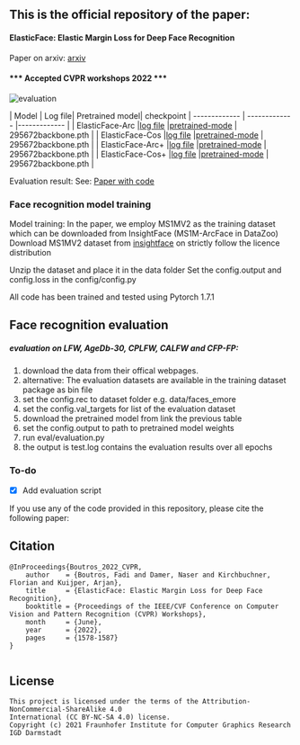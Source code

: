 

## This is the official repository of the paper:
#### ElasticFace: Elastic Margin Loss for Deep Face Recognition
Paper on arxiv: [arxiv](https://arxiv.org/pdf/2109.09416.pdf)
#### *** Accepted CVPR workshops 2022 ***
![evaluation](https://raw.githubusercontent.com/fdbtrs/ElasticFace/main/images/margins.png)




| Model  | Log file| Pretrained model| checkpoint
| ------------- | ------------- |------------- |
| ElasticFace-Arc      |[log file](https://drive.google.com/file/d/1jGm6rHh-jJ40c34u5eXBgAhR3u4KHblH/view?usp=sharing) |[pretrained-mode](https://drive.google.com/drive/folders/1q3ws_BQLmgXyiy2msvHummXq4pRqc1rx?usp=sharing) | 295672backbone.pth |
| ElasticFace-Cos  |[log file](https://drive.google.com/file/d/1XgfEQgEabinH--VhIusWQ8Js43vz1vK0/view?usp=sharing) |[pretrained-mode](https://drive.google.com/drive/folders/1ZiLLZXQ1jMzFwMGhYjtMwcdHmuedQb-2?usp=sharing) | 295672backbone.pth |
| ElasticFace-Arc+  |[log file](https://drive.google.com/file/d/1cWphaOqgCtmJ8zgVfnMXh0mVl6EqQZNd/view?usp=sharing) |[pretrained-mode](https://drive.google.com/drive/folders/1sf-fNV5CeSpWuFj6Hkwp7Js8SBXjbPo_?usp=sharing) | 295672backbone.pth |
| ElasticFace-Cos+  |[log file](https://drive.google.com/file/d/1aqCN5yfzgGijJLg2hcrsW3fvwHeHNu6W/view?usp=sharing) |[pretrained-mode](https://drive.google.com/drive/folders/19LXrjVNt60JBZP7JqsvOSWMwGLGrcJl5?usp=sharing) | 295672backbone.pth |

Evaluation result:
See: [Paper with code](https://paperswithcode.com/paper/elasticface-elastic-margin-loss-for-deep-face)



### Face recognition  model training 
Model training:
In the paper, we employ MS1MV2 as the training dataset which can be downloaded from InsightFace (MS1M-ArcFace in DataZoo)
Download MS1MV2 dataset from [insightface](https://github.com/deepinsight/insightface/tree/master/recognition/_datasets_) on strictly follow the licence distribution

Unzip the dataset and place it in the data folder
Set the config.output and config.loss in the config/config.py 



All code has been trained and tested using  Pytorch 1.7.1

## Face recognition evaluation
##### evaluation on LFW, AgeDb-30, CPLFW, CALFW and CFP-FP: 
1. download the data from their offical webpages.
2. alternative: The evaluation datasets are available in the training dataset package as bin file
3. set the config.rec to dataset folder e.g. data/faces_emore
4. set the config.val_targets for list of the evaluation dataset
5. download the pretrained model from link the previous table
6. set the config.output to path to pretrained model weights
7. run eval/evaluation.py
8. the output is test.log contains the evaluation results over all epochs

### To-do 
- [x] Add evaluation script 


If you use any of the code provided in this repository, please cite the following paper:
## Citation
```
@InProceedings{Boutros_2022_CVPR,
    author    = {Boutros, Fadi and Damer, Naser and Kirchbuchner, Florian and Kuijper, Arjan},
    title     = {ElasticFace: Elastic Margin Loss for Deep Face Recognition},
    booktitle = {Proceedings of the IEEE/CVF Conference on Computer Vision and Pattern Recognition (CVPR) Workshops},
    month     = {June},
    year      = {2022},
    pages     = {1578-1587}
}


```


## License

```
This project is licensed under the terms of the Attribution-NonCommercial-ShareAlike 4.0 
International (CC BY-NC-SA 4.0) license. 
Copyright (c) 2021 Fraunhofer Institute for Computer Graphics Research IGD Darmstadt
```
